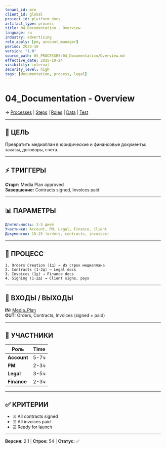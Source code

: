 ```yaml
---
tenant_id: mrm
client_id: global
project_id: platform_docs
artifact_type: process
title: 04_Documentation - Overview
language: ru
industry: advertising
role_apply: [pm, account_manager]
period: 2025-10
version: "1.0"
source_path: 05_PROCESSES/04_Documentation/Overview.md
effective_date: 2025-10-24
visibility: internal
security_level: high
tags: [documentation, process, legal]
---
```


# 04_Documentation - Overview

→ [Processes](../_README.md) | [Steps](./Process_Steps.md) | [Roles](./Roles_Responsibilities.md) | [Data](./Data_IO.md) | [Test](./Test_Scenario.md)

---

## 🎯 ЦЕЛЬ

Превратить медиаплан в юридические и финансовые документы: заказы, договоры, счета.

---

## ⚡ ТРИГГЕРЫ

**Старт:** Media Plan approved  
**Завершение:** Contracts signed, Invoices paid

---

## 📊 ПАРАМЕТРЫ

```yaml
Длительность: 3-5 дней
Участники: Account, PM, Legal, Finance, Client
Документов: 15-25 (orders, contracts, invoices)
```

---

## 🔄 ПРОЦЕСС

```
1. Orders Creation (1д) → Из строк медиаплана
2. Contracts (1-2д) → Legal docs
3. Invoices (1д) → Finance docs
4. Signing (1-2д) → Client signs, pays
```

---

## 📁 ВХОДЫ / ВЫХОДЫ

**IN:** [Media_Plan](../../02_ARTIFACTS/Media_Plan/)  
**OUT:** Orders, Contracts, Invoices (signed + paid)

---

## 👥 УЧАСТНИКИ

| Роль | Time |
|------|------|
| **Account** | 5-7ч |
| **PM** | 2-3ч |
| **Legal** | 3-5ч |
| **Finance** | 2-3ч |

---

## ✅ КРИТЕРИИ

- ☑ All contracts signed
- ☑ All invoices paid
- ☑ Ready for launch

---

**Версия:** 2.1 | **Строк:** 54 | **Статус:** ✅
